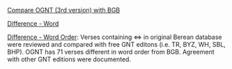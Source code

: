 <a href='https://github.com/eliranwong/OpenGNT/blob/master/mapping_BGB/compare_OGNT_BGB/compare_BGB_BGBinclusive_OGNT.tsv'>Compare OGNT (3rd version) with BGB</a>

<a href='https://github.com/eliranwong/OpenGNT/blob/master/mapping_BGB/compare_OGNT_BGB/diff_word_BGB_OGNT.tsv'>Difference - Word</a>

<a href='https://github.com/eliranwong/OpenGNT/blob/master/mapping_BGB/compare_OGNT_BGB/diff_wordOrder_BGB_OGNT.tsv'>Difference - Word Order</a>:
Verses containing ⇔ in original Berean database were reviewed and compared with free GNT editons (i.e. TR, BYZ, WH, SBL, BHP).  OGNT has 71 verses different in word order from BGB.  Agreement with other GNT editions were documented.

